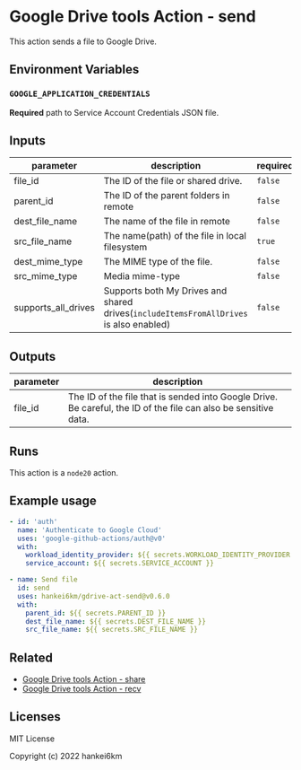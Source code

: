 # Google Drive tools Action - send

This action sends a file to Google Drive.

## Environment Variables

### `GOOGLE_APPLICATION_CREDENTIALS`

**Required** path to Service Account Credentials JSON file.



## Inputs

| parameter | description | required | default |
| --- | --- | --- | --- |
| file_id | The ID of the file or shared drive. | `false` |  |
| parent_id | The ID of the parent folders in remote | `false` |  |
| dest_file_name | The name of the file in remote | `false` |  |
| src_file_name | The name(path) of the file in local filesystem | `true` |  |
| dest_mime_type | The MIME type of the file. | `false` |  |
| src_mime_type | Media mime-type | `false` |  |
| supports_all_drives | Supports both My Drives and shared drives(`includeItemsFromAllDrives` is also enabled) | `false` |  |


## Outputs

| parameter | description |
| --- | --- |
| file_id | The ID of the file that is sended into Google Drive. Be careful, the ID of the file can also be sensitive data. |


## Runs

This action is a `node20` action.



## Example usage

```yaml
- id: 'auth'
  name: 'Authenticate to Google Cloud'
  uses: 'google-github-actions/auth@v0'
  with:
    workload_identity_provider: ${{ secrets.WORKLOAD_IDENTITY_PROVIDER }}
    service_account: ${{ secrets.SERVICE_ACCOUNT }}

- name: Send file
  id: send
  uses: hankei6km/gdrive-act-send@v0.6.0
  with:
    parent_id: ${{ secrets.PARENT_ID }}
    dest_file_name: ${{ secrets.DEST_FILE_NAME }}
    src_file_name: ${{ secrets.SRC_FILE_NAME }}
```

## Related

- [Google Drive tools Action - share](https://github.com/hankei6km/gdrive-act-share)
- [Google Drive tools Action - recv](https://github.com/hankei6km/gdrive-act-recv)

## Licenses

MIT License

Copyright (c) 2022 hankei6km
